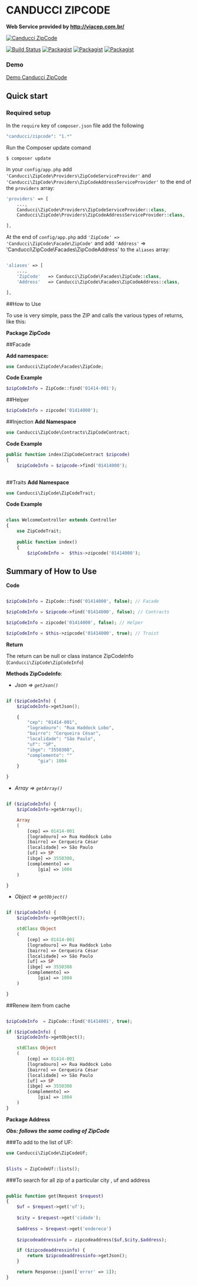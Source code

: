 # CANDUCCI ZIPCODE

__Web Service provided by http://viacep.com.br/__

[![Canducci ZipCode](http://i666.photobucket.com/albums/vv25/netdragoon/cep_zpsoqtae5hr.png)](https://packagist.org/packages/canducci/zipcode)

[![Build Status](https://travis-ci.org/netdragoon/zipcode.svg?branch=master)](https://travis-ci.org/netdragoon/zipcode)
[![Packagist](https://img.shields.io/packagist/dt/canducci/zipcode.svg?style=flat)](https://packagist.org/packages/canducci/zipcode)
[![Packagist](https://img.shields.io/packagist/l/canducci/zipcode.svg)](https://packagist.org/packages/canducci/zipcode)
[![Packagist](https://img.shields.io/packagist/v/canducci/zipcode.svg?label=version)](https://packagist.org/packages/canducci/zipcode)

### Demo

[Demo Canducci ZipCode](http://zipcodedemo.herokuapp.com/)

## Quick start

### Required setup

In the `require` key of `composer.json` file add the following

```PHP
"canducci/zipcode": "1.*"

```

Run the Composer update comand

    $ composer update

In your `config/app.php` add `'Canducci\ZipCode\Providers\ZipCodeServiceProvider'` and `'Canducci\ZipCode\Providers\ZipCodeAddressServiceProvider'` to the end of the `providers` array:

```PHP
'providers' => [
    ...,
    Canducci\ZipCode\Providers\ZipCodeServiceProvider::class,
    Canducci\ZipCode\Providers\ZipCodeAddressServiceProvider::class,

],
```

At the end of `config/app.php` add `'ZipCode' => 'Canducci\ZipCode\Facade\ZipCode'` and add `'Address'` => 'Canducci\ZipCode\Facades\ZipCodeAddress'  to the `aliases` array:

```PHP

'aliases' => [
    ...,
    'ZipCode'   => Canducci\ZipCode\Facades\ZipCode::class,
    'Address'   => Canducci\ZipCode\Facades\ZipCodeAddress::class,

],

```

##How to Use

To use is very simple, pass the ZIP and calls the various types of returns, like this:

__Package ZipCode__

##Facade

__Add namespace:__
```PHP
use Canducci\ZipCode\Facades\ZipCode;

```
__Code Example__
```PHP
$zipCodeInfo = ZipCode::find('01414-001');

```

##Helper

```PHP
$zipCodeInfo = zipcode('01414000');

```

##Injection
__Add Namespace__
```PHP
use Canducci\ZipCode\Contracts\ZipCodeContract;

```
__Code Example__
```PHP
public function index(ZipCodeContract $zipcode)
{
    $zipCodeInfo = $zipcode->find('01414000');
      
```

##Traits
__Add Namespace__
```PHP
use Canducci\ZipCode\ZipCodeTrait;

```
__Code Example__
```PHP

class WelcomeController extends Controller
{
    use ZipCodeTrait;
	
    public function index()
    {
        $zipCodeInfo =	$this->zipcode('01414000');	

```
## Summary of How to Use
__Code__
```PHP 

$zipCodeInfo = ZipCode::find('01414000', false); // Facade

$zipCodeInfo = $zipcode->find('01414000', false); // Contracts

$zipCodeInfo = zipcode('01414000', false); // Helper

$zipCodeInfo = $this->zipcode('01414000', true); // Traist

```
__Return__

The return can be null or class instance ZipCodeInfo (`Canducci\ZipCode\ZipCodeInfo`)

__Methods ZipCodeInfo__:

- _Json => `getJson()`_ 

```PHP 

if ($zipCodeInfo) {
    $zipCodeInfo->getJson();

    {
        "cep": "01414-001",
        "logradouro": "Rua Haddock Lobo",
        "bairro": "Cerqueira César",
        "localidade": "São Paulo",
        "uf": "SP",
        "ibge": "3550308", 
        "complemento": ""
		    "gia": 1004
    }

}

```

- _Array => `getArray()`_

```PHP   

if ($zipCodeInfo) {
    $zipCodeInfo->getArray();

    Array
    (
        [cep] => 01414-001
        [logradouro] => Rua Haddock Lobo
        [bairro] => Cerqueira César
        [localidade] => São Paulo
        [uf] => SP
        [ibge] => 3550308,
        [complemento] => 
		    [gia] => 1004
    )

}

```

- _Object => `getObject()`_ 

```PHP    

if ($zipCodeInfo) {
    $zipCodeInfo->getObject();

    stdClass Object
    (
        [cep] => 01414-001
        [logradouro] => Rua Haddock Lobo
        [bairro] => Cerqueira César
        [localidade] => São Paulo
        [uf] => SP
        [ibge] => 3550308
        [complemento] => 
		    [gia] => 1004
    )

}

```

##Renew item from cache

```PHP

$zipCodeInfo  = ZipCode::find('01414001', true);

if ($zipCodeInfo) {
    $zipCodeInfo->getObject();

    stdClass Object
    (
        [cep] => 01414-001
        [logradouro] => Rua Haddock Lobo
        [bairro] => Cerqueira César
        [localidade] => São Paulo
        [uf] => SP
        [ibge] => 3550308
        [complemento] => 
		    [gia] => 1004
    )
}

```

__Package Address__

___Obs: follows the same coding of ZipCode___

###To add to the list of UF:

```PHP
use Canducci\ZipCode\ZipCodeUf;

```

```PHP

$lists = ZipCodeUf::lists();

```

###To search for all zip of a particular city , uf and address

```PHP

public function get(Request $request)
{
    $uf = $request->get('uf');
    
    $city = $request->get('cidade');
    
    $address = $request->get('endereco')
    
    $zipcodeaddressinfo = zipcodeaddress($uf,$city,$address);

    if ($zipcodeaddressinfo) {
        return $zipcodeaddressinfo->getJson();
    }

    return Response::json(['error' => 1]);
}

```
